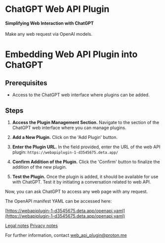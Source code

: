 # ChatGPT Web API Plugin

#### Simplifying Web Interaction with ChatGPT
Make any web request via OpenAI models.

# Embedding Web API Plugin into ChatGPT

## Prerequisites
- Access to the ChatGPT web interface where plugins can be added.

## Steps

1. **Access the Plugin Management Section.** Navigate to the section of the ChatGPT web interface where you can manage plugins.

2. **Add a New Plugin.** Click on the 'Add Plugin' button.

3. **Enter the Plugin URL.** In the field provided, enter the URL of the web API plugin: `https://webapiplugin-1-d3545675.deta.app/`

4. **Confirm Addition of the Plugin.** Click the 'Confirm' button to finalize the addition of the new plugin.

5. **Test the Plugin.** Once the plugin is added, it should be available for use with ChatGPT. Test it by initiating a conversation related to web API.

Now, you can ask ChatGPT to access any web page with any request.

The OpenAPI manifest YAML can be accessed here:

[https://webapiplugin-1-d3545675.deta.app/openapi.yaml](https://webapiplugin-1-d3545675.deta.app/openapi.yaml)

[Legal notes](https://webapiplugin-1-d3545675.deta.app/static/legal.html)
[Privacy notes](https://webapiplugin-1-d3545675.deta.app/static/privacy.html)

For further information, contact [web_api_plugin@proton.me](mailto:web_api_plugin@proton.me)